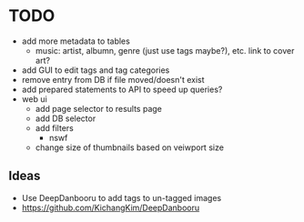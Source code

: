 # TODO
 - add more metadata to tables
   - music: artist, albumn, genre (just use tags maybe?), etc. link to cover art?
 - add GUI to edit tags and tag categories
 - remove entry from DB if file moved/doesn't exist
 - add prepared statements to API to speed up queries?
 - web ui
   - add page selector to results page
   - add DB selector
   - add filters
     - nswf
   - change size of thumbnails based on veiwport size

## Ideas
 - Use DeepDanbooru to add tags to un-tagged images
  - https://github.com/KichangKim/DeepDanbooru